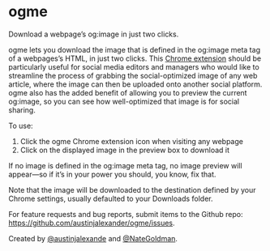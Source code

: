 # ogme

Download a webpage’s og:image in just two clicks.

ogme lets you download the image that is defined in the og:image meta tag of a webpages’s HTML, in just two clicks. This <a href="https://chrome.google.com/webstore/detail/ogme/kkhddppbaabnelnahdndgjhiddnbchbo" target="_blank">Chrome extension</a> should be particularly useful for social media editors and managers who would like to streamline the process of grabbing the social-optimized image of any web article, where the image can then be uploaded onto another social platform. ogme also has the added benefit of allowing you to preview the current og:image, so you can see how well-optimized that image is for social sharing.

To use:

1) Click the ogme Chrome extension icon when visiting any webpage
2) Click on the displayed image in the preview box to download it

If no image is defined in the og:image meta tag, no image preview will appear—so if it’s in your power you should, you know, fix that.  

Note that the image will be downloaded to the destination defined by your Chrome settings, usually defaulted to your Downloads folder.

For feature requests and bug reports, submit items to the Github repo: https://github.com/austinjalexander/ogme/issues.

Created by <a href="https://twitter.com/austinjalexande" target="_blank">@austinjalexande</a> and <a href="https://twitter.com/NateGoldman" target="_blank">@NateGoldman</a>.



